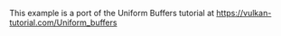 ﻿This example is a port of the Uniform Buffers tutorial at https://vulkan-tutorial.com/Uniform_buffers